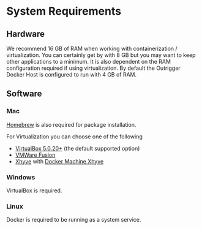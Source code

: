 # System Requirements

## Hardware

We recommend 16 GB of RAM when working with containerization / virtualization. You can certainly
get by with 8 GB but you may want to keep other applications to a minimum. It is also dependent on
the RAM configuration required if using virtualization. By default the Outrigger Docker Host is
configured to run with 4 GB of RAM.

## Software

### Mac
 
[Homebrew](http://brew.sh) is also required for package installation.

For Virtualization you can choose one of the following

* [VirtualBox 5.0.20+](https://www.virtualbox.org/wiki/Downloads) (the default supported option)
* [VMWare Fusion](http://www.vmware.com/products/fusion.html)
* [Xhyve](https://github.com/mist64/xhyve#installation) with [Docker Machine Xhyve](https://github.com/zchee/docker-machine-driver-xhyve#install)
 
### Windows

VirtualBox is required.

### Linux

Docker is required to be running as a system service.

